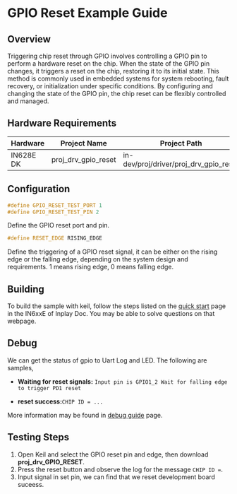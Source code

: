 # GPIO Reset Example Guide

## Overview

Triggering chip reset through GPIO involves controlling a GPIO pin to perform a hardware reset on the chip. When the state of the GPIO pin changes, it triggers a reset on the chip, restoring it to its initial state. This method is commonly used in embedded systems for system rebooting, fault recovery, or initialization under specific conditions. By configuring and changing the state of the GPIO pin, the chip reset can be flexibly controlled and managed.



## Hardware Requirements

| Hardware  | Project Name        | Project Path                           |
| --------- | ------------------- | -------------------------------------- |
| IN628E DK | proj_drv_gpio_reset | in-dev/proj/driver/proj_drv_gpio_reset |



## Configuration

```c
#define GPIO_RESET_TEST_PORT 1
#define GPIO_RESET_TEST_PIN 2
```

Define the GPIO reset port and pin.



```c
#define RESET_EDGE RISING_EDGE
```

Define the triggering of a GPIO reset signal, it can be either on the rising edge or the falling edge, depending on the system design and requirements. 1 means rising edge, 0 means falling edge.



## Building

To build the sample with keil, follow the steps listed on the [quick start](https://inplay-inc.github.io/docs/in6xxe/quick-start.html) page in the IN6xxE  of Inplay Doc. You may be able to solve questions on that webpage.



## Debug

We can get the status of gpio to Uart Log and LED. The following are samples,

- **Waiting for reset signals:** `Input pin is GPIO1_2 Wait for falling edge to trigger PD1 reset `

- **reset success:**`CHIP ID = ...`

More information may be found in  [debug guide](https://inplay-inc.github.io/docs/in6xxe/samples/Debug-Guide) page.

  

## Testing Steps

1. Open Keil and select the GPIO reset pin and edge, then download **proj_drv_GPIO_RESET**.
2. Press the reset button and observe the log for the message `CHIP ID =`.
3. Input signal in set pin, we can find that we reset development board suceess.
